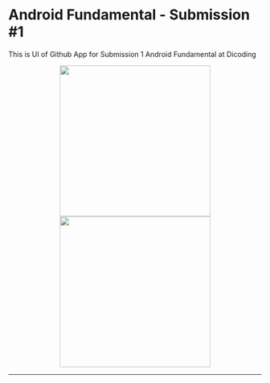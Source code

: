 # Android Fundamental - Submission #1

This is UI of Github App for Submission 1 Android Fundamental at Dicoding

<p align="center">
<img width="300" src="https://raw.githubusercontent.com/fauzannursalma/Android_Fundamental-Submission-1/master/Mock-up/Android_Fundamenta-Submission_1-1.png">
<img width="300" src="https://raw.githubusercontent.com/fauzannursalma/Android_Fundamental-Submission-1/master/Mock-up/Android_Fundamenta-Submission_1-2.png">
</p>
<hr>
